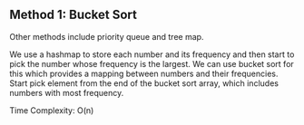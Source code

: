## Method 1: Bucket Sort

Other methods include priority queue and tree map.

We use a hashmap to store each number and its frequency and then start to pick the number whose frequency is the largest. We can use 
bucket sort for this which provides a mapping between numbers and their frequencies. Start pick element from the end of the bucket sort 
array, which includes numbers with most frequency.

Time Complexity: O(n)

